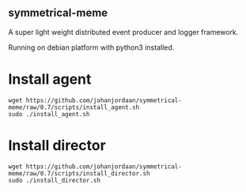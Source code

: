 ## symmetrical-meme

A super light weight distributed event producer and logger framework. 

Running on debian platform with python3 installed.

# Install agent
```
wget https://github.com/johanjordaan/symmetrical-meme/raw/0.7/scripts/install_agent.sh
sudo ./install_agent.sh
```

# Install director
```
wget https://github.com/johanjordaan/symmetrical-meme/raw/0.7/scripts/install_director.sh
sudo ./install_director.sh
```
